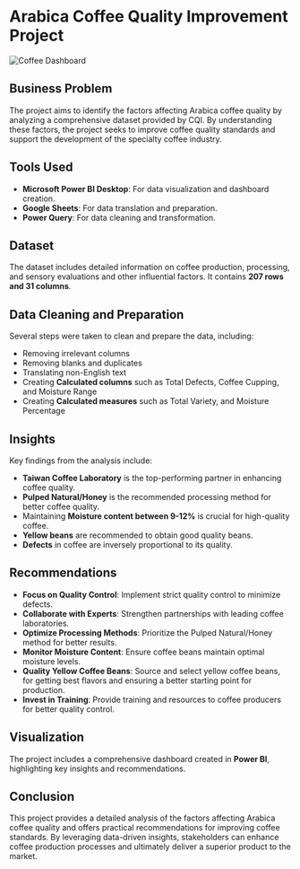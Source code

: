 # Arabica Coffee Quality Improvement Project
![Coffee Dashboard](https://github.com/user-attachments/assets/f9507137-51fe-45fe-b167-eb0698c2005f)

## Business Problem
The project aims to identify the factors affecting Arabica coffee quality by analyzing a comprehensive dataset provided by CQI. By understanding these factors, the project seeks to improve coffee quality standards and support the development of the specialty coffee industry.

## Tools Used
- **Microsoft Power BI Desktop**: For data visualization and dashboard creation.
- **Google Sheets**: For data translation and preparation.
- **Power Query**: For data cleaning and transformation.

## Dataset
The dataset includes detailed information on coffee production, processing, and sensory evaluations and other influential factors. It contains **207 rows and 31 columns**.

## Data Cleaning and Preparation
Several steps were taken to clean and prepare the data, including:
- Removing irrelevant columns
- Removing blanks and duplicates
- Translating non-English text
- Creating **Calculated columns** such as Total Defects, Coffee Cupping, and Moisture Range
- Creating **Calculated measures** such as Total Variety, and Moisture Percentage

## Insights
Key findings from the analysis include:
- **Taiwan Coffee Laboratory** is the top-performing partner in enhancing coffee quality.
- **Pulped Natural/Honey** is the recommended processing method for better coffee quality.
- Maintaining **Moisture content between 9-12%** is crucial for high-quality coffee.
- **Yellow beans** are recommended to obtain good quality beans.
- **Defects** in coffee are inversely proportional to its quality.

## Recommendations
- **Focus on Quality Control**: Implement strict quality control to minimize defects.
- **Collaborate with Experts**: Strengthen partnerships with leading coffee laboratories.
- **Optimize Processing Methods**: Prioritize the Pulped Natural/Honey method for better results.
- **Monitor Moisture Content**: Ensure coffee beans maintain optimal moisture levels.
- **Quality Yellow Coffee Beans**: Source and select yellow coffee beans, for getting best flavors and ensuring a better starting point for production.
- **Invest in Training**: Provide training and resources to coffee producers for better quality control.

## Visualization
The project includes a comprehensive dashboard created in **Power BI**, highlighting key insights and recommendations. 

## Conclusion
This project provides a detailed analysis of the factors affecting Arabica coffee quality and offers practical recommendations for improving coffee standards. By leveraging data-driven insights, stakeholders can enhance coffee production processes and ultimately deliver a superior product to the market.
